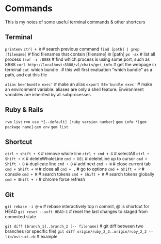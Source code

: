# Commands
This is my notes of some useful terminal commands & other shortcurs

## Terminal
`printenv`
`ctrl + R`    # search previous command
`find [path] | grep [filename]`     # find filenames that contain [filename] in [path]
`ps -ax`    # list all process
`lsof -i :8888`     # find which process is using some port, such as 8888
`curl http://localhost:8888/v1/chain/get_info`      # get the webpage in terminal
`cat `which bundle` `   # this will first evaluation "which bundle" as a path, and cat this file

`alias be='bundle exec'`    # make an alias
`export BE='bundle exec'`    # make an environment variable. aliases are only a shell feature. Environment variables are inherited by all subprocesses


## Ruby & Rails
`rvm list`
`rvm use *[--default] [ruby version number]`
`gem info *[gem package name]`
`gem env`
`gem list`


## Shortcut
`ctrl + shift + K`  # remove whole line
`ctrl + cmd + G`    # selectAll
`ctrl + Shift + K`  # deleteWholeLine
`cmd + DEL`         # deleteLine up to cursor
`cmd + Shift + D`   # duplicate line
`cmd + D`           # add next
`cmd + W`           # close current tab
`cmd + Shift + W`   # close all
`cmd + ,`           # go to options
`cmd + Shift + P`   # console
`cmd + R`           # search tokens
`cmd + Shift + R`   # search tokens globally
`cmd + Shift + r`   # chrome force refresh


## Git
`git rebase -i @~n`     # rebase interactively top n commit, @ is shortcut for HEAD
`git reset --soft HEAD~1`   # reset the last changes to staged from commited state

`git diff [branch_1]..branch_2 [-- filename]`   # git diff between two branches (or specific file)
`git diff origin/ruby_2_3..origin/ruby_2_2 -- lib/ostruct.rb`   # example